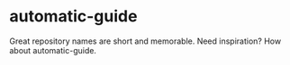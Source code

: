 # automatic-guide
Great repository names are short and memorable. Need inspiration? How about automatic-guide.
